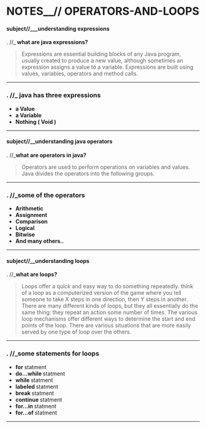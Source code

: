 # NOTES__// OPERATORS-AND-LOOPS

#### subject//___understanding expressions  

. //_<b> what are java expressions? </b>

> Expressions are essential building blocks of any Java program, usually created to produce a new value, although sometimes an expression assigns a value to a variable. Expressions are built using values, variables, operators and method calls.
<hr>

### . //_ java has three expressions 

<ul>
  <li> <b> a Value </b> </li>
  <li> <b> a Variable </b> </li>
  <li> <b>  Nothing ( Void ) </b> </li>
</ul>
 <hr>

#### subject//__understanding java operators

. //_<b>what are operators in java?</b>

> Operators are used to perform operations on variables and values. Java divides the operators into the following groups.
<hr>

### . //_some of the operators 

 <ul>
  <li> <b> Arithmetic </b> </li>
  <li> <b> Assignment </b> </li>
  <li> <b> Comparison </b> </li>
  <li> <b> Logical </b> </li>
  <li> <b> Bitwise </b> </li>
  <li> <b> And many others.. </b> </li>
</ul>
<hr>

#### subject//__understanding loops

. //_<b>what are loops?</b>

> Loops offer a quick and easy way to do something repeatedly.  think of a loop as a computerized version of the game where you tell someone to take X steps in one direction, then Y steps in another. There are many different kinds of loops, but they all essentially do the same thing: they repeat an action some number of times. The various loop mechanisms offer different ways to determine the start and end points of the loop. There are various situations that are more easily served by one type of loop over the others.
<hr>

### . //_some statements for loops
<ul>
  <li> <b> for </b> statment </li>
  <li> <b> do...while </b> statment </li>
  <li> <b> while </b> statment </li>
  <li> <b> labeled </b> statment </li>
  <li> <b> break </b> statment </li>
  <li> <b> continue </b> statment </li>
  <li> <b> for...in </b> statment </li>
  <li> <b> for...of </b> statment </li>
</ul>
<hr>
